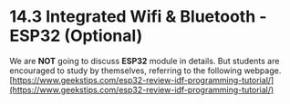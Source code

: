 # 14.3 Integrated Wifi & Bluetooth - ESP32 (Optional)

We are **NOT** going to discuss **ESP32** module in details. But students are encouraged to study by themselves, referring to the following webpage.
[https://www.geekstips.com/esp32-review-idf-programming-tutorial/](https://www.geekstips.com/esp32-review-idf-programming-tutorial/)
